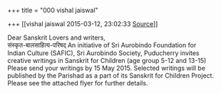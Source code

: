 +++
title = "000 vishal jaiswal"

+++
[[vishal jaiswal	2015-03-12, 23:02:33 [Source](https://groups.google.com/g/samskrita/c/dRw0pvxJoy0)]]



Dear Sanskrit Lovers and writers,  
संस्कृत-बालसाहित्य-परिषद् An initiative of Sri Aurobindo Foundation for  
Indian Culture (SAFIC), Sri Aurobindo Society, Puducherry invites  
creative writings in Sanskrit for Children (age group 5-12 and 13-15)  
Please send your writings by 15 May 2015. Selected writings will be  
published by the Parishad as a part of its Sanskrit for Children Project.  
Please see the attached flyer for further details.  

